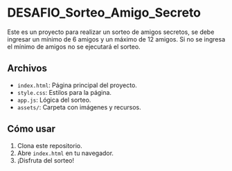 # DESAFIO_Sorteo_Amigo_Secreto

Este es un proyecto para realizar un sorteo de amigos secretos, se debe ingresar un mínimo de 6 amigos y un máximo de 12 amigos. Si no se ingresa el mínimo de amigos no se ejecutará el sorteo.

## Archivos
- `index.html`: Página principal del proyecto.
- `style.css`: Estilos para la página.
- `app.js`: Lógica del sorteo.
- `assets/`: Carpeta con imágenes y recursos.

## Cómo usar
1. Clona este repositorio.
2. Abre `index.html` en tu navegador.
3. ¡Disfruta del sorteo!

